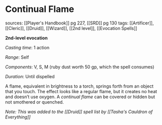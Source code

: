 # Continual Flame
sources: [[Player's Handbook]] pg 227, [[SRD]] pg 130
tags: [[Artificer]], [[Cleric]], [[Druid]], [[Wizard]], [[2nd level]], [[Evocation Spells]]

**2nd-level evocation**

*Casting time*: 1 action

*Range*: Self

*Components*: V, S, M (ruby dust worth 50 gp, which the spell consumes)

*Duration*: Until dispelled

A flame, equivalent in brightness to a torch, springs forth from an object that you touch. The effect looks like a regular flame, but it creates no heat and doesn’t use oxygen. A *continual flame* can be covered or hidden but not smothered or quenched.

*Note: This was added to the [[Druid]] spell list by [[Tasha's Cauldron of Everything]]*